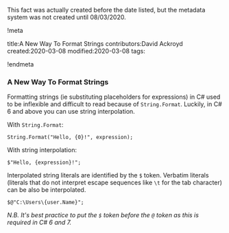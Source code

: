 This fact was actually created before the date listed, but the metadata system was not created until 08/03/2020.

!meta

title:A New Way To Format Strings
contributors:David Ackroyd
created:2020-03-08
modified:2020-03-08
tags:

!endmeta


### A New Way To Format Strings

Formatting strings (ie substituting placeholders for expressions) in C# used to be inflexible and difficult to read because of `String.Format`. Luckily, in C# 6 and above you can use string interpolation.

With `String.Format`:

	String.Format("Hello, {0}!", expression);

With string interpolation:

	$"Hello, {expression}!";

Interpolated string literals are identified by the `$` token. Verbatim literals (literals that do not interpret escape sequences like `\t` for the tab character) can be also be interpolated.

	$@"C:\Users\{user.Name}";

*N.B. It's best practice to put the `$` token before the `@` token as this is required in C# 6 and 7.*
